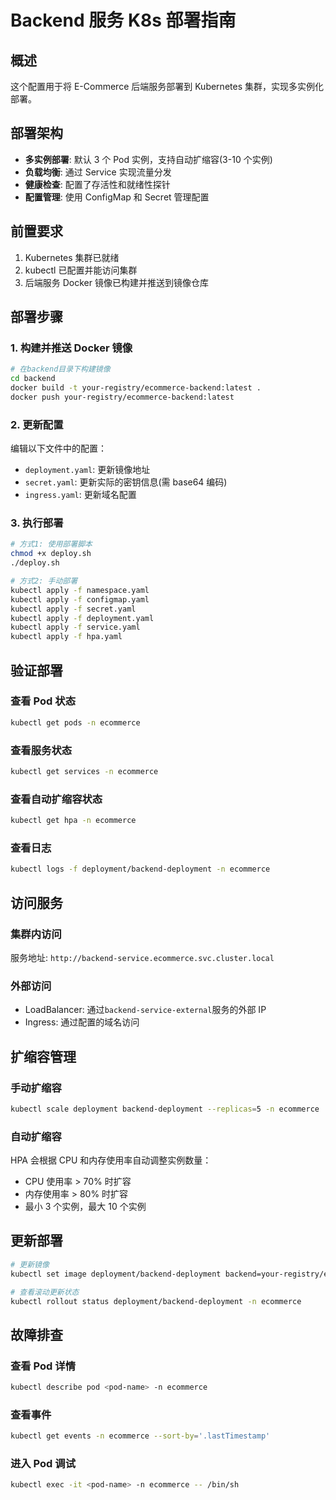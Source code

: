 # Backend 服务 K8s 部署指南

## 概述

这个配置用于将 E-Commerce 后端服务部署到 Kubernetes 集群，实现多实例化部署。

## 部署架构

- **多实例部署**: 默认 3 个 Pod 实例，支持自动扩缩容(3-10 个实例)
- **负载均衡**: 通过 Service 实现流量分发
- **健康检查**: 配置了存活性和就绪性探针
- **配置管理**: 使用 ConfigMap 和 Secret 管理配置

## 前置要求

1. Kubernetes 集群已就绪
2. kubectl 已配置并能访问集群
3. 后端服务 Docker 镜像已构建并推送到镜像仓库

## 部署步骤

### 1. 构建并推送 Docker 镜像

```bash
# 在backend目录下构建镜像
cd backend
docker build -t your-registry/ecommerce-backend:latest .
docker push your-registry/ecommerce-backend:latest
```

### 2. 更新配置

编辑以下文件中的配置：

- `deployment.yaml`: 更新镜像地址
- `secret.yaml`: 更新实际的密钥信息(需 base64 编码)
- `ingress.yaml`: 更新域名配置

### 3. 执行部署

```bash
# 方式1: 使用部署脚本
chmod +x deploy.sh
./deploy.sh

# 方式2: 手动部署
kubectl apply -f namespace.yaml
kubectl apply -f configmap.yaml
kubectl apply -f secret.yaml
kubectl apply -f deployment.yaml
kubectl apply -f service.yaml
kubectl apply -f hpa.yaml
```

## 验证部署

### 查看 Pod 状态

```bash
kubectl get pods -n ecommerce
```

### 查看服务状态

```bash
kubectl get services -n ecommerce
```

### 查看自动扩缩容状态

```bash
kubectl get hpa -n ecommerce
```

### 查看日志

```bash
kubectl logs -f deployment/backend-deployment -n ecommerce
```

## 访问服务

### 集群内访问

服务地址: `http://backend-service.ecommerce.svc.cluster.local`

### 外部访问

- LoadBalancer: 通过`backend-service-external`服务的外部 IP
- Ingress: 通过配置的域名访问

## 扩缩容管理

### 手动扩缩容

```bash
kubectl scale deployment backend-deployment --replicas=5 -n ecommerce
```

### 自动扩缩容

HPA 会根据 CPU 和内存使用率自动调整实例数量：

- CPU 使用率 > 70% 时扩容
- 内存使用率 > 80% 时扩容
- 最小 3 个实例，最大 10 个实例

## 更新部署

```bash
# 更新镜像
kubectl set image deployment/backend-deployment backend=your-registry/ecommerce-backend:new-tag -n ecommerce

# 查看滚动更新状态
kubectl rollout status deployment/backend-deployment -n ecommerce
```

## 故障排查

### 查看 Pod 详情

```bash
kubectl describe pod <pod-name> -n ecommerce
```

### 查看事件

```bash
kubectl get events -n ecommerce --sort-by='.lastTimestamp'
```

### 进入 Pod 调试

```bash
kubectl exec -it <pod-name> -n ecommerce -- /bin/sh
```
